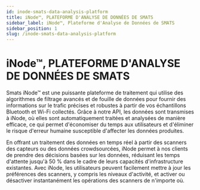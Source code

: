 ```yaml
---
id: inode-smats-data-analysis-platform
title: iNode™, PLATEFORME D'ANALYSE DE DONNÉES DE SMATS
sidebar_label: iNode™, Plateforme d'Analyse de Données de SMATS
sidebar_position: 1
slug: /inode-smats-data-analysis-platform
---
```


# iNode™, PLATEFORME D'ANALYSE DE DONNÉES DE SMATS

Smats iNode™ est une puissante plateforme de traitement qui utilise des algorithmes de filtrage avancés et de fouille de données pour fournir des informations sur le trafic précises et robustes à partir de vos échantillons Bluetooth et Wi-Fi collectés. Grâce à notre API, les données sont transmises à iNode, où elles sont automatiquement traitées et analysées de manière efficace, ce qui permet d'économiser du temps aux utilisateurs et d'éliminer le risque d'erreur humaine susceptible d'affecter les données produites.

En offrant un traitement des données en temps réel à partir des scanners des capteurs ou des données crowdsourcées, iNode permet à nos clients de prendre des décisions basées sur les données, réduisant les temps d'attente jusqu'à 50 % dans le cadre de leurs capacités d'infrastructure existantes. Avec iNode, les utilisateurs peuvent facilement mettre à jour les préférences des scanners, y compris les niveaux d'activité, et activer ou désactiver instantanément les opérations des scanners de n'importe où.
